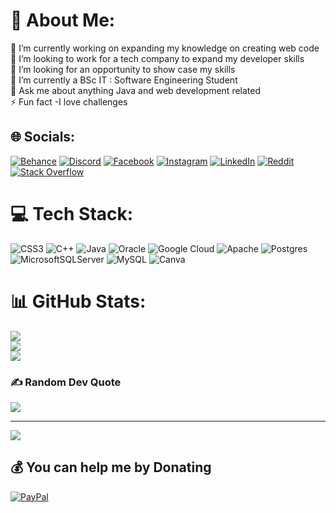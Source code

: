 
# 💫 About Me:
🔭 I’m currently working on expanding my knowledge on creating web code<br>👯 I’m looking to work for a tech company to expand my developer skills <br>🤝 I’m looking for  an opportunity to show case my skills <br>🌱 I’m currently a BSc IT : Software Engineering Student<br>💬 Ask me about anything Java and web development related<br>⚡ Fun fact -I love challenges


## 🌐 Socials:
[![Behance](https://img.shields.io/badge/Behance-1769ff?logo=behance&logoColor=white)](https://behance.net/KoketsoRaseroka) [![Discord](https://img.shields.io/badge/Discord-%237289DA.svg?logo=discord&logoColor=white)](https://discord.gg/KoketsoRaseroka#5234) [![Facebook](https://img.shields.io/badge/Facebook-%231877F2.svg?logo=Facebook&logoColor=white)](https://facebook.com/KoketsoRaseroka) [![Instagram](https://img.shields.io/badge/Instagram-%23E4405F.svg?logo=Instagram&logoColor=white)](https://instagram.com/iiam_koketso1) [![LinkedIn](https://img.shields.io/badge/LinkedIn-%230077B5.svg?logo=linkedin&logoColor=white)](https://linkedin.com/in/KoketsoRaseroka) [![Reddit](https://img.shields.io/badge/Reddit-%23FF4500.svg?logo=Reddit&logoColor=white)](https://reddit.com/user/KoketsoRaseroka) [![Stack Overflow](https://img.shields.io/badge/-Stackoverflow-FE7A16?logo=stack-overflow&logoColor=white)](https://stackoverflow.com/users/KoketsoRaseroka) 

# 💻 Tech Stack:
![CSS3](https://img.shields.io/badge/css3-%231572B6.svg?style=for-the-badge&logo=css3&logoColor=white) ![C++](https://img.shields.io/badge/c++-%2300599C.svg?style=for-the-badge&logo=c%2B%2B&logoColor=white) ![Java](https://img.shields.io/badge/java-%23ED8B00.svg?style=for-the-badge&logo=java&logoColor=white) ![Oracle](https://img.shields.io/badge/Oracle-F80000?style=for-the-badge&logo=oracle&logoColor=white) ![Google Cloud](https://img.shields.io/badge/Google%20Cloud-%234285F4.svg?style=for-the-badge&logo=google-cloud&logoColor=white) ![Apache](https://img.shields.io/badge/apache-%23D42029.svg?style=for-the-badge&logo=apache&logoColor=white) ![Postgres](https://img.shields.io/badge/postgres-%23316192.svg?style=for-the-badge&logo=postgresql&logoColor=white) ![MicrosoftSQLServer](https://img.shields.io/badge/Microsoft%20SQL%20Sever-CC2927?style=for-the-badge&logo=microsoft%20sql%20server&logoColor=white) ![MySQL](https://img.shields.io/badge/mysql-%2300f.svg?style=for-the-badge&logo=mysql&logoColor=white) ![Canva](https://img.shields.io/badge/Canva-%2300C4CC.svg?style=for-the-badge&logo=Canva&logoColor=white)
# 📊 GitHub Stats:
![](https://github-readme-stats.vercel.app/api?username=KoketsoRaseroka&theme=radical&hide_border=false&include_all_commits=false&count_private=true)<br/>
![](https://github-readme-streak-stats.herokuapp.com/?user=KoketsoRaseroka&theme=radical&hide_border=false)<br/>
![](https://github-readme-stats.vercel.app/api/top-langs/?username=KoketsoRaseroka&theme=radical&hide_border=false&include_all_commits=false&count_private=true&layout=compact)

### ✍️ Random Dev Quote
![](https://quotes-github-readme.vercel.app/api?type=horizontal&theme=radical)

---
[![](https://visitcount.itsvg.in/api?id=KoketsoRaseroka&icon=0&color=0)](https://visitcount.itsvg.in)

  ## 💰 You can help me by Donating
  [![PayPal](https://img.shields.io/badge/PayPal-00457C?style=for-the-badge&logo=paypal&logoColor=white)](https://paypal.me/koketsoraseroka@gmail.com) 

  
<!-- Proudly created with GPRM ( https://gprm.itsvg.in ) -->
